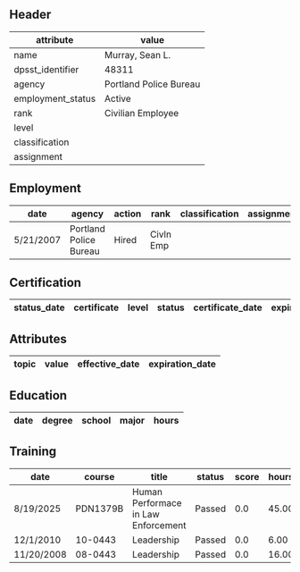 ## Header
| attribute | value |
| --------- | ----- |
| name | Murray, Sean L. |
| dpsst_identifier | 48311 |
| agency | Portland Police Bureau |
| employment_status | Active |
| rank | Civilian Employee |
| level |  |
| classification |  |
| assignment |  |
## Employment
| date | agency | action | rank | classification | assignment |
| ---- | ------ | ------ | ---- | -------------- | ---------- |
| 5/21/2007 | Portland Police Bureau | Hired | Civln Emp |  |  |
## Certification
| status_date | certificate | level | status | certificate_date | expiration_date | probation_date |
| ----------- | ----------- | ----- | ------ | ---------------- | --------------- | -------------- |
## Attributes
| topic | value | effective_date | expiration_date |
| ----- | ----- | -------------- | --------------- |
## Education
| date | degree | school | major | hours |
| ---- | ------ | ------ | ----- | ----- |
## Training
| date | course | title | status | score | hours |
| ---- | ------ | ----- | ------ | ----- | ----- |
| 8/19/2025 | PDN1379B | Human Performace in Law Enforcement | Passed | 0.0 | 45.00 |
| 12/1/2010 | 10-0443 | Leadership | Passed | 0.0 | 6.00 |
| 11/20/2008 | 08-0443 | Leadership | Passed | 0.0 | 16.00 |
